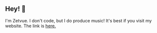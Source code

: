 ## Hey! :wave:
I'm Zetvue.
I don't code, but I do produce music!
It's best if you visit my website. The link is [here.](zetvue.carrd.co)
